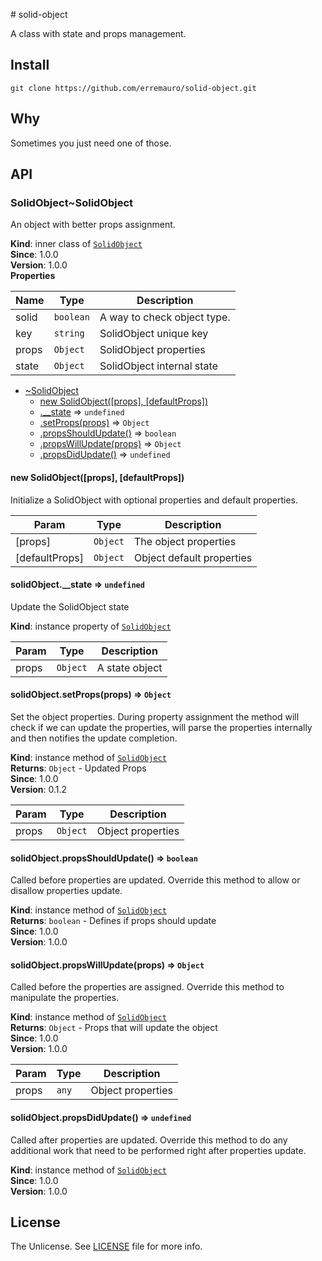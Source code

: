 # solid-object

A class with state and props management.

## Install

    git clone https://github.com/erremauro/solid-object.git

## Why

Sometimes you just need one of those.

<a name="module_SolidObject"></a>

## API

<a name="module_SolidObject..SolidObject"></a>

### SolidObject~SolidObject
An object with better props assignment.

**Kind**: inner class of <code>[SolidObject](#module_SolidObject)</code>  
**Since**: 1.0.0  
**Version**: 1.0.0  
**Properties**

| Name | Type | Description |
| --- | --- | --- |
| solid | <code>boolean</code> | A way to check object type. |
| key | <code>string</code> | SolidObject unique key |
| props | <code>Object</code> | SolidObject properties |
| state | <code>Object</code> | SolidObject internal state |


* [~SolidObject](#module_SolidObject..SolidObject)
    * [new SolidObject([props], [defaultProps])](#new_module_SolidObject..SolidObject_new)
    * [.__state](#module_SolidObject..SolidObject+__state) ⇒ <code>undefined</code>
    * [.setProps(props)](#module_SolidObject..SolidObject+setProps) ⇒ <code>Object</code>
    * [.propsShouldUpdate()](#module_SolidObject..SolidObject+propsShouldUpdate) ⇒ <code>boolean</code>
    * [.propsWillUpdate(props)](#module_SolidObject..SolidObject+propsWillUpdate) ⇒ <code>Object</code>
    * [.propsDidUpdate()](#module_SolidObject..SolidObject+propsDidUpdate) ⇒ <code>undefined</code>

<a name="new_module_SolidObject..SolidObject_new"></a>

#### new SolidObject([props], [defaultProps])
Initialize a SolidObject with optional properties and default properties.


| Param | Type | Description |
| --- | --- | --- |
| [props] | <code>Object</code> | The object properties |
| [defaultProps] | <code>Object</code> | Object default properties |

<a name="module_SolidObject..SolidObject+__state"></a>

#### solidObject.__state ⇒ <code>undefined</code>
Update the SolidObject state

**Kind**: instance property of <code>[SolidObject](#module_SolidObject..SolidObject)</code>  

| Param | Type | Description |
| --- | --- | --- |
| props | <code>Object</code> | A state object |

<a name="module_SolidObject..SolidObject+setProps"></a>

#### solidObject.setProps(props) ⇒ <code>Object</code>
Set the object properties. During property assignment the method will check
if we can update the properties, will parse the properties internally and
then notifies the update completion.

**Kind**: instance method of <code>[SolidObject](#module_SolidObject..SolidObject)</code>  
**Returns**: <code>Object</code> - Updated Props  
**Since**: 1.0.0  
**Version**: 0.1.2  

| Param | Type | Description |
| --- | --- | --- |
| props | <code>Object</code> | Object properties |

<a name="module_SolidObject..SolidObject+propsShouldUpdate"></a>

#### solidObject.propsShouldUpdate() ⇒ <code>boolean</code>
Called before properties are updated.
Override this method to allow or disallow properties update.

**Kind**: instance method of <code>[SolidObject](#module_SolidObject..SolidObject)</code>  
**Returns**: <code>boolean</code> - Defines if props should update  
**Since**: 1.0.0  
**Version**: 1.0.0  
<a name="module_SolidObject..SolidObject+propsWillUpdate"></a>

#### solidObject.propsWillUpdate(props) ⇒ <code>Object</code>
Called before the properties are assigned.
Override this method to manipulate the properties.

**Kind**: instance method of <code>[SolidObject](#module_SolidObject..SolidObject)</code>  
**Returns**: <code>Object</code> - Props that will update the object  
**Since**: 1.0.0  
**Version**: 1.0.0  

| Param | Type | Description |
| --- | --- | --- |
| props | <code>any</code> | Object properties |

<a name="module_SolidObject..SolidObject+propsDidUpdate"></a>

#### solidObject.propsDidUpdate() ⇒ <code>undefined</code>
Called after properties are updated.
Override this method to do any additional work that need to be performed
right after properties update.

**Kind**: instance method of <code>[SolidObject](#module_SolidObject..SolidObject)</code>  
**Since**: 1.0.0  
**Version**: 1.0.0  

## License

The Unlicense. See [LICENSE][2] file for more info.

[1]: doc/API.md "Read SolidObject Api"
[2]: http://unlicense.org "Open the Unlicense Site"
